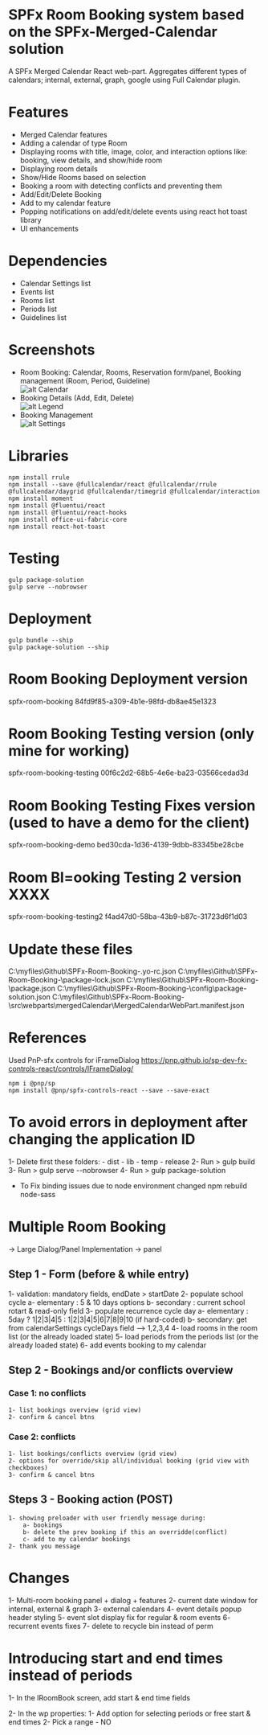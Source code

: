 # SPFx Room Booking system based on the SPFx-Merged-Calendar solution
A SPFx Merged Calendar React web-part. Aggregates different types of calendars; internal, external, graph, google using Full Calendar plugin.

# Features
- Merged Calendar features
- Adding a calendar of type Room
- Displaying rooms with title, image, color, and interaction options like: booking, view details, and show/hide room
- Displaying room details
- Show/Hide Rooms based on selection
- Booking a room with detecting conflicts and preventing them
- Add/Edit/Delete Booking
- Add to my calendar feature
- Popping notifications on add/edit/delete events using react hot toast library
- UI enhancements

# Dependencies
- Calendar Settings list
- Events list
- Rooms list
- Periods list 
- Guidelines list


# Screenshots
- Room Booking: Calendar, Rooms, Reservation form/panel, Booking management (Room, Period, Guideline) <br/>
![alt Calendar](https://github.com/Maya-Mostafa/SPFx-Room-Booking-/blob/main/RoomBooking.png) <br/>
- Booking Details (Add, Edit, Delete) <br/>
![alt Legend](https://github.com/Maya-Mostafa/SPFx-Room-Booking-/blob/main/RoomBookingDetails.png) <br/>
- Booking Management <br/>
![alt Settings](https://github.com/Maya-Mostafa/SPFx-Room-Booking-/blob/main/AddEditRoom.png) <br/>

# Libraries 
`npm install rrule`<br/>
`npm install --save @fullcalendar/react @fullcalendar/rrule @fullcalendar/daygrid @fullcalendar/timegrid @fullcalendar/interaction`<br/>
`npm install moment`<br/>
`npm install @fluentui/react`<br/>
`npm install @fluentui/react-hooks`<br/>
`npm install office-ui-fabric-core`<br/>
`npm install react-hot-toast`

# Testing
`gulp package-solution`<br/>
`gulp serve --nobrowser`

# Deployment
`gulp bundle --ship`<br/>
`gulp package-solution --ship`

# Room Booking Deployment version 
spfx-room-booking
84fd9f85-a309-4b1e-98fd-db8ae45e1323

# Room Booking Testing version (only mine for working)
spfx-room-booking-testing
00f6c2d2-68b5-4e6e-ba23-03566cedad3d

# Room Booking Testing Fixes version (used to have a demo for the client)
spfx-room-booking-demo
bed30cda-1d36-4139-9dbb-83345be28cbe

# Room Bl=ooking Testing 2 version XXXX
spfx-room-booking-testing2
f4ad47d0-58ba-43b9-b87c-31723d6f1d03

# Update these files 
C:\myfiles\Github\SPFx-Room-Booking-\.yo-rc.json
C:\myfiles\Github\SPFx-Room-Booking-\package-lock.json
C:\myfiles\Github\SPFx-Room-Booking-\package.json
C:\myfiles\Github\SPFx-Room-Booking-\config\package-solution.json
C:\myfiles\Github\SPFx-Room-Booking-\src\webparts\mergedCalendar\MergedCalendarWebPart.manifest.json


# References
Used PnP-sfx controls for iFrameDialog
https://pnp.github.io/sp-dev-fx-controls-react/controls/IFrameDialog/

`npm i @pnp/sp` <br/>
`npm install @pnp/spfx-controls-react --save --save-exact` <br/>


# To avoid errors in deployment after changing the application ID
1- Delete first these folders:
    - dist
    - lib
    - temp
    - release
2- Run > gulp build
3- Run > gulp serve --nobrowser
4- Run > gulp package-solution 


- To Fix binding issues due to node environment changed
npm rebuild node-sass


#  Multiple Room Booking
-> Large Dialog/Panel Implementation -> panel

## Step 1 - Form (before & while entry) 
1- validation: mandatory fields, endDate > startDate
2- populate school cycle
	a- elementary : 5 & 10 days options
	b- secondary : current school rotart & read-only field
3- populate recurrence cycle day
	a- elementary : 5day ? 1|2|3|4|5 : 1|2|3|4|5|6|7|8|9|10 (if hard-coded)
	b- secondary: get from calendarSettings cycleDays field --> 1,2,3,4
4- load rooms in the room list (or the already loaded state)
5- load periods from the periods list (or the already loaded state)
6- add events booking to my calendar

## Step 2 - Bookings and/or conflicts overview
### Case 1: no conflicts
    1- list bookings overview (grid view)
    2- confirm & cancel btns
### Case 2: conflicts
    1- list bookings/conflicts overview (grid view)
    2- options for override/skip all/individual booking (grid view with checkboxes)
    3- confirm & cancel btns

## Steps 3 - Booking action (POST)
    1- showing preloader with user friendly message during: 
        a- bookings
        b- delete the prev booking if this an overridde(conflict)
        c- add to my calendar bookings
    2- thank you message



# Changes
1- Multi-room booking panel + dialog + features
2- current date window for internal, external & graph
3- external calendars
4- event details popup header styling
5- event slot display fix for regular & room events
6- recurrent events fixes
7- delete to recycle bin instead of perm


# Introducing start and end times instead of periods
1- In the IRoomBook screen, add start & end time fields


2- In the wp properties:
    1- Add  option for selecting periods or free start & end times
    2- Pick a range - NO




















    